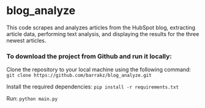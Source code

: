 # blog_analyze
This code scrapes and analyzes articles from the HubSpot blog, extracting article data, performing text analysis, and displaying the results for the three newest articles.


<h3>To download the project from Github and run it locally:</h3>

Clone the repository to your local machine using the following command:``` git clone https://github.com/barrakz/blog_analyze.git```
  
Install the required dependencies: ```pip install -r requirements.txt```
  
Run: ```python main.py ```
  

